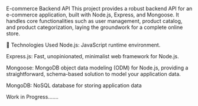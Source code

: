 E-commerce Backend API
This project provides a robust backend API for an e-commerce application,
built with Node.js, Express, and Mongoose. It handles core functionalities
such as user management, product catalog, and product categorization, laying
the groundwork for a complete online store.

🚀 Technologies Used
Node.js: JavaScript runtime environment.

Express.js: Fast, unopinionated, minimalist web framework for Node.js.

Mongoose: MongoDB object data modeling (ODM) for Node.js, providing a straightforward, schema-based solution to model your application data.

MongoDB: NoSQL database for storing application data

Work in Progress.......
